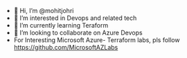 - 👋 Hi, I’m @mohitjohri
- 👀 I’m interested in Devops and related tech
- 🌱 I’m currently learning Teraform
- 💞️ I’m looking to collaborate on Azure Devops
- For Interesting Microsoft Azure- Terraform labs, pls follow https://github.com/MicrosoftAZLabs


<!---
mohitjohri/mohitjohri is a ✨ special ✨ repository because its `README.md` (this file) appears on your GitHub profile.
You can click the Preview link to take a look at your changes.
--->
